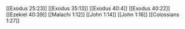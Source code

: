 [[Exodus 25:23]]
[[Exodus 35:13]]
[[Exodus 40:4]]
[[Exodus 40:22]]
[[Ezekiel 40:39]]
[[Malachi 1:12]]
[[John 1:14]]
[[John 1:16]]
[[Colossians 1:27]]
